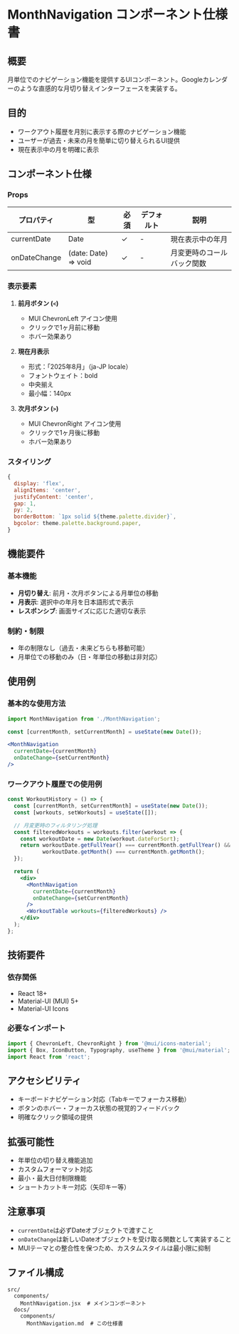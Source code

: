 # MonthNavigation コンポーネント仕様書

## 概要
月単位でのナビゲーション機能を提供するUIコンポーネント。Googleカレンダーのような直感的な月切り替えインターフェースを実装する。

## 目的
- ワークアウト履歴を月別に表示する際のナビゲーション機能
- ユーザーが過去・未来の月を簡単に切り替えられるUI提供
- 現在表示中の月を明確に表示

## コンポーネント仕様

### Props
| プロパティ | 型 | 必須 | デフォルト | 説明 |
|-----------|-----|------|------------|------|
| currentDate | Date | ✓ | - | 現在表示中の年月 |
| onDateChange | (date: Date) => void | ✓ | - | 月変更時のコールバック関数 |

### 表示要素
1. **前月ボタン (`<`)**
   - MUI ChevronLeft アイコン使用
   - クリックで1ヶ月前に移動
   - ホバー効果あり

2. **現在月表示**
   - 形式：「2025年8月」（ja-JP locale）
   - フォントウェイト：bold
   - 中央揃え
   - 最小幅：140px

3. **次月ボタン (`>`)**
   - MUI ChevronRight アイコン使用
   - クリックで1ヶ月後に移動
   - ホバー効果あり

### スタイリング
```jsx
{
  display: 'flex',
  alignItems: 'center',
  justifyContent: 'center',
  gap: 1,
  py: 2,
  borderBottom: `1px solid ${theme.palette.divider}`,
  bgcolor: theme.palette.background.paper,
}
```

## 機能要件

### 基本機能
- **月切り替え**: 前月・次月ボタンによる月単位の移動
- **月表示**: 選択中の年月を日本語形式で表示
- **レスポンシブ**: 画面サイズに応じた適切な表示

### 制約・制限
- 年の制限なし（過去・未来どちらも移動可能）
- 月単位での移動のみ（日・年単位の移動は非対応）

## 使用例

### 基本的な使用方法
```jsx
import MonthNavigation from './MonthNavigation';

const [currentMonth, setCurrentMonth] = useState(new Date());

<MonthNavigation 
  currentDate={currentMonth}
  onDateChange={setCurrentMonth}
/>
```

### ワークアウト履歴での使用例
```jsx
const WorkoutHistory = () => {
  const [currentMonth, setCurrentMonth] = useState(new Date());
  const [workouts, setWorkouts] = useState([]);

  // 月変更時のフィルタリング処理
  const filteredWorkouts = workouts.filter(workout => {
    const workoutDate = new Date(workout.dateForSort);
    return workoutDate.getFullYear() === currentMonth.getFullYear() &&
           workoutDate.getMonth() === currentMonth.getMonth();
  });

  return (
    <div>
      <MonthNavigation 
        currentDate={currentMonth}
        onDateChange={setCurrentMonth}
      />
      <WorkoutTable workouts={filteredWorkouts} />
    </div>
  );
};
```

## 技術要件

### 依存関係
- React 18+
- Material-UI (MUI) 5+
- Material-UI Icons

### 必要なインポート
```jsx
import { ChevronLeft, ChevronRight } from '@mui/icons-material';
import { Box, IconButton, Typography, useTheme } from '@mui/material';
import React from 'react';
```

## アクセシビリティ
- キーボードナビゲーション対応（Tabキーでフォーカス移動）
- ボタンのホバー・フォーカス状態の視覚的フィードバック
- 明確なクリック領域の提供

## 拡張可能性
- 年単位の切り替え機能追加
- カスタムフォーマット対応
- 最小・最大日付制限機能
- ショートカットキー対応（矢印キー等）

## 注意事項
- `currentDate`は必ずDateオブジェクトで渡すこと
- `onDateChange`は新しいDateオブジェクトを受け取る関数として実装すること
- MUIテーマとの整合性を保つため、カスタムスタイルは最小限に抑制

## ファイル構成
```
src/
  components/
    MonthNavigation.jsx  # メインコンポーネント
  docs/
    components/
      MonthNavigation.md  # この仕様書
```